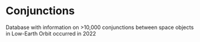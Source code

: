 # Conjunctions
Database with information on >10,000 conjunctions between space objects in Low-Earth Orbit occurred in 2022
